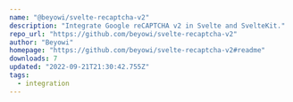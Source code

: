 ```yaml
---
name: "@beyowi/svelte-recaptcha-v2"
description: "Integrate Google reCAPTCHA v2 in Svelte and SvelteKit."
repo_url: "https://github.com/beyowi/svelte-recaptcha-v2"
author: "Beyowi"
homepage: "https://github.com/beyowi/svelte-recaptcha-v2#readme"
downloads: 7
updated: "2022-09-21T21:30:42.755Z"
tags: 
  - integration
---
```

